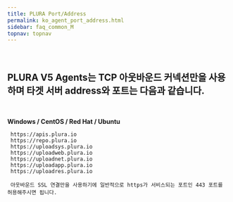 ```yaml
---
title: PLURA Port/Address
permalink: ko_agent_port_address.html
sidebar: faq_common_M
topnav: topnav
---
```


<br />

## PLURA V5 Agents는 TCP 아웃바운드 커넥션만을 사용하며 타겟 서버 address와 포트는 다음과 같습니다.

<br />

**Windows / CentOS / Red Hat / Ubuntu**
     
     https://apis.plura.io
     https://repo.plura.io
     https://uploadsys.plura.io
     https://uploadweb.plura.io
     https://uploadnet.plura.io
     https://uploadapp.plura.io
     https://uploadres.plura.io     
     
     아웃바운드 SSL 연결만을 사용하기에 일반적으로 https가 서비스되는 포트인 443 포트를 허용해주시면 됩니다.

